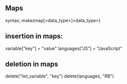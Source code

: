 ##  Maps

syntax;
    make(map[<data_type>]<data_type>)

## insertion in maps:
variable["key"] = "value"
languages["JS"] = "JavaScript"

## deletion in maps
delete("list_variable", "key")
delete(languages, "RB")


